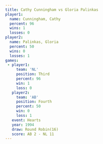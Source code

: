 ```yaml
---
title: Cathy Cunningham vs Gloria Palinkas
player1:                 
  name: Cunningham, Cathy
  percent: 96            
  wins: 1                
  losses: 0              
player2:                 
  name: Palinkas, Gloria 
  percent: 50            
  wins: 0                
  losses: 1              
games:
 - player1:         
     team: 'NL'     
     position: Third
     percent: 96    
     win: 1         
     loss: 0        
   player2:          
     team: 'AB'      
     position: Fourth
     percent: 50     
     win: 0          
     loss: 1         
   event: Hearts        
   year: 1994           
   draw: Round Robin(16)
   score: AB 2 - NL 11  
---
```

